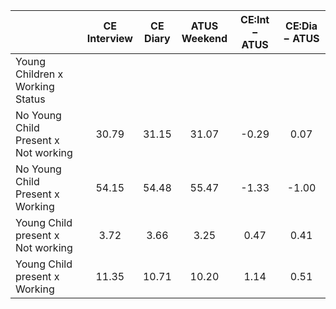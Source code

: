 
|                      | CE<br>Interview |  CE<br>Diary | ATUS<br>Weekend | CE:Int &minus; ATUS | CE:Dia &minus; ATUS |
| -------------------- | :----------: | :----------: | :----------: | :----------: | :----------: |
| Young Children x Working Status |              |              |              |              |              |
| No Young Child Present x Not working |        30.79 |        31.15 |        31.07 |        -0.29 |         0.07 |
| No Young Child Present x Working |        54.15 |        54.48 |        55.47 |        -1.33 |        -1.00 |
| Young Child present x Not working |         3.72 |         3.66 |         3.25 |         0.47 |         0.41 |
| Young Child present x Working |        11.35 |        10.71 |        10.20 |         1.14 |         0.51 |

